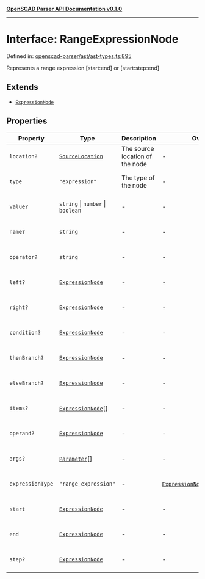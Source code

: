 [**OpenSCAD Parser API Documentation v0.1.0**](../README.md)

***

# Interface: RangeExpressionNode

Defined in: [openscad-parser/ast/ast-types.ts:895](https://github.com/holistic-stack/openscad-tree-sitter/blob/57470856b239e8ae819e2b2fa40ff65d8c04912f/packages/openscad-parser/src/lib/openscad-parser/ast/ast-types.ts#L895)

Represents a range expression [start:end] or [start:step:end]

## Extends

- [`ExpressionNode`](ExpressionNode.md)

## Properties

| Property | Type | Description | Overrides | Inherited from | Defined in |
| ------ | ------ | ------ | ------ | ------ | ------ |
| <a id="location"></a> `location?` | [`SourceLocation`](SourceLocation.md) | The source location of the node | - | [`ExpressionNode`](ExpressionNode.md).[`location`](ExpressionNode.md#location) | [openscad-parser/ast/ast-types.ts:58](https://github.com/holistic-stack/openscad-tree-sitter/blob/57470856b239e8ae819e2b2fa40ff65d8c04912f/packages/openscad-parser/src/lib/openscad-parser/ast/ast-types.ts#L58) |
| <a id="type"></a> `type` | `"expression"` | The type of the node | - | [`ExpressionNode`](ExpressionNode.md).[`type`](ExpressionNode.md#type) | [openscad-parser/ast/ast-types.ts:274](https://github.com/holistic-stack/openscad-tree-sitter/blob/57470856b239e8ae819e2b2fa40ff65d8c04912f/packages/openscad-parser/src/lib/openscad-parser/ast/ast-types.ts#L274) |
| <a id="value"></a> `value?` | `string` \| `number` \| `boolean` | - | - | [`ExpressionNode`](ExpressionNode.md).[`value`](ExpressionNode.md#value) | [openscad-parser/ast/ast-types.ts:293](https://github.com/holistic-stack/openscad-tree-sitter/blob/57470856b239e8ae819e2b2fa40ff65d8c04912f/packages/openscad-parser/src/lib/openscad-parser/ast/ast-types.ts#L293) |
| <a id="name"></a> `name?` | `string` | - | - | [`ExpressionNode`](ExpressionNode.md).[`name`](ExpressionNode.md#name) | [openscad-parser/ast/ast-types.ts:294](https://github.com/holistic-stack/openscad-tree-sitter/blob/57470856b239e8ae819e2b2fa40ff65d8c04912f/packages/openscad-parser/src/lib/openscad-parser/ast/ast-types.ts#L294) |
| <a id="operator"></a> `operator?` | `string` | - | - | [`ExpressionNode`](ExpressionNode.md).[`operator`](ExpressionNode.md#operator) | [openscad-parser/ast/ast-types.ts:295](https://github.com/holistic-stack/openscad-tree-sitter/blob/57470856b239e8ae819e2b2fa40ff65d8c04912f/packages/openscad-parser/src/lib/openscad-parser/ast/ast-types.ts#L295) |
| <a id="left"></a> `left?` | [`ExpressionNode`](ExpressionNode.md) | - | - | [`ExpressionNode`](ExpressionNode.md).[`left`](ExpressionNode.md#left) | [openscad-parser/ast/ast-types.ts:296](https://github.com/holistic-stack/openscad-tree-sitter/blob/57470856b239e8ae819e2b2fa40ff65d8c04912f/packages/openscad-parser/src/lib/openscad-parser/ast/ast-types.ts#L296) |
| <a id="right"></a> `right?` | [`ExpressionNode`](ExpressionNode.md) | - | - | [`ExpressionNode`](ExpressionNode.md).[`right`](ExpressionNode.md#right) | [openscad-parser/ast/ast-types.ts:297](https://github.com/holistic-stack/openscad-tree-sitter/blob/57470856b239e8ae819e2b2fa40ff65d8c04912f/packages/openscad-parser/src/lib/openscad-parser/ast/ast-types.ts#L297) |
| <a id="condition"></a> `condition?` | [`ExpressionNode`](ExpressionNode.md) | - | - | [`ExpressionNode`](ExpressionNode.md).[`condition`](ExpressionNode.md#condition) | [openscad-parser/ast/ast-types.ts:298](https://github.com/holistic-stack/openscad-tree-sitter/blob/57470856b239e8ae819e2b2fa40ff65d8c04912f/packages/openscad-parser/src/lib/openscad-parser/ast/ast-types.ts#L298) |
| <a id="thenbranch"></a> `thenBranch?` | [`ExpressionNode`](ExpressionNode.md) | - | - | [`ExpressionNode`](ExpressionNode.md).[`thenBranch`](ExpressionNode.md#thenbranch) | [openscad-parser/ast/ast-types.ts:299](https://github.com/holistic-stack/openscad-tree-sitter/blob/57470856b239e8ae819e2b2fa40ff65d8c04912f/packages/openscad-parser/src/lib/openscad-parser/ast/ast-types.ts#L299) |
| <a id="elsebranch"></a> `elseBranch?` | [`ExpressionNode`](ExpressionNode.md) | - | - | [`ExpressionNode`](ExpressionNode.md).[`elseBranch`](ExpressionNode.md#elsebranch) | [openscad-parser/ast/ast-types.ts:300](https://github.com/holistic-stack/openscad-tree-sitter/blob/57470856b239e8ae819e2b2fa40ff65d8c04912f/packages/openscad-parser/src/lib/openscad-parser/ast/ast-types.ts#L300) |
| <a id="items"></a> `items?` | [`ExpressionNode`](ExpressionNode.md)[] | - | - | [`ExpressionNode`](ExpressionNode.md).[`items`](ExpressionNode.md#items) | [openscad-parser/ast/ast-types.ts:301](https://github.com/holistic-stack/openscad-tree-sitter/blob/57470856b239e8ae819e2b2fa40ff65d8c04912f/packages/openscad-parser/src/lib/openscad-parser/ast/ast-types.ts#L301) |
| <a id="operand"></a> `operand?` | [`ExpressionNode`](ExpressionNode.md) | - | - | [`ExpressionNode`](ExpressionNode.md).[`operand`](ExpressionNode.md#operand) | [openscad-parser/ast/ast-types.ts:302](https://github.com/holistic-stack/openscad-tree-sitter/blob/57470856b239e8ae819e2b2fa40ff65d8c04912f/packages/openscad-parser/src/lib/openscad-parser/ast/ast-types.ts#L302) |
| <a id="args"></a> `args?` | [`Parameter`](Parameter.md)[] | - | - | [`ExpressionNode`](ExpressionNode.md).[`args`](ExpressionNode.md#args) | [openscad-parser/ast/ast-types.ts:303](https://github.com/holistic-stack/openscad-tree-sitter/blob/57470856b239e8ae819e2b2fa40ff65d8c04912f/packages/openscad-parser/src/lib/openscad-parser/ast/ast-types.ts#L303) |
| <a id="expressiontype"></a> `expressionType` | `"range_expression"` | - | [`ExpressionNode`](ExpressionNode.md).[`expressionType`](ExpressionNode.md#expressiontype) | - | [openscad-parser/ast/ast-types.ts:896](https://github.com/holistic-stack/openscad-tree-sitter/blob/57470856b239e8ae819e2b2fa40ff65d8c04912f/packages/openscad-parser/src/lib/openscad-parser/ast/ast-types.ts#L896) |
| <a id="start"></a> `start` | [`ExpressionNode`](ExpressionNode.md) | - | - | - | [openscad-parser/ast/ast-types.ts:897](https://github.com/holistic-stack/openscad-tree-sitter/blob/57470856b239e8ae819e2b2fa40ff65d8c04912f/packages/openscad-parser/src/lib/openscad-parser/ast/ast-types.ts#L897) |
| <a id="end"></a> `end` | [`ExpressionNode`](ExpressionNode.md) | - | - | - | [openscad-parser/ast/ast-types.ts:898](https://github.com/holistic-stack/openscad-tree-sitter/blob/57470856b239e8ae819e2b2fa40ff65d8c04912f/packages/openscad-parser/src/lib/openscad-parser/ast/ast-types.ts#L898) |
| <a id="step"></a> `step?` | [`ExpressionNode`](ExpressionNode.md) | - | - | - | [openscad-parser/ast/ast-types.ts:899](https://github.com/holistic-stack/openscad-tree-sitter/blob/57470856b239e8ae819e2b2fa40ff65d8c04912f/packages/openscad-parser/src/lib/openscad-parser/ast/ast-types.ts#L899) |
